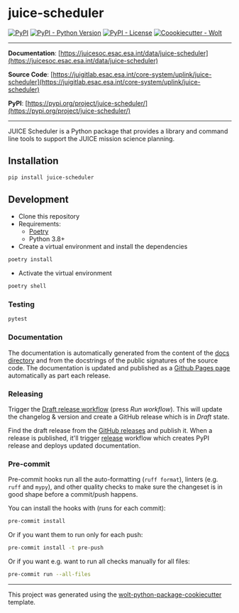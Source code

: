 # juice-scheduler

[![PyPI](https://img.shields.io/pypi/v/juice-scheduler?style=flat-square)](https://pypi.python.org/pypi/juice-scheduler/)
[![PyPI - Python Version](https://img.shields.io/pypi/pyversions/juice-scheduler?style=flat-square)](https://pypi.python.org/pypi/juice-scheduler/)
[![PyPI - License](https://img.shields.io/pypi/l/juice-scheduler?style=flat-square)](https://pypi.python.org/pypi/juice-scheduler/)
[![Coookiecutter - Wolt](https://img.shields.io/badge/cookiecutter-Wolt-00c2e8?style=flat-square&logo=cookiecutter&logoColor=D4AA00&link=https://github.com/woltapp/wolt-python-package-cookiecutter)](https://github.com/woltapp/wolt-python-package-cookiecutter)


---

**Documentation**: [https://juicesoc.esac.esa.int/data/juice-scheduler](https://juicesoc.esac.esa.int/data/juice-scheduler)

**Source Code**: [https://juigitlab.esac.esa.int/core-system/uplink/juice-scheduler](https://juigitlab.esac.esa.int/core-system/uplink/juice-scheduler)

**PyPI**: [https://pypi.org/project/juice-scheduler/](https://pypi.org/project/juice-scheduler/)

---

JUICE Scheduler is a Python package that provides a library and command line tools to support the JUICE mission science planning.

## Installation

```sh
pip install juice-scheduler
```

## Development

* Clone this repository
* Requirements:
  * [Poetry](https://python-poetry.org/)
  * Python 3.8+
* Create a virtual environment and install the dependencies

```sh
poetry install
```

* Activate the virtual environment

```sh
poetry shell
```

### Testing

```sh
pytest
```

### Documentation

The documentation is automatically generated from the content of the [docs directory](https://github.com//juice-scheduler/tree/master/docs) and from the docstrings
 of the public signatures of the source code. The documentation is updated and published as a [Github Pages page](https://pages.github.com/) automatically as part each release.

### Releasing

Trigger the [Draft release workflow](https://github.com//juice-scheduler/actions/workflows/draft_release.yml)
(press _Run workflow_). This will update the changelog & version and create a GitHub release which is in _Draft_ state.

Find the draft release from the
[GitHub releases](https://github.com//juice-scheduler/releases) and publish it. When
 a release is published, it'll trigger [release](https://github.com//juice-scheduler/blob/master/.github/workflows/release.yml) workflow which creates PyPI
 release and deploys updated documentation.

### Pre-commit

Pre-commit hooks run all the auto-formatting (`ruff format`), linters (e.g. `ruff` and `mypy`), and other quality
 checks to make sure the changeset is in good shape before a commit/push happens.

You can install the hooks with (runs for each commit):

```sh
pre-commit install
```

Or if you want them to run only for each push:

```sh
pre-commit install -t pre-push
```

Or if you want e.g. want to run all checks manually for all files:

```sh
pre-commit run --all-files
```

---

This project was generated using the [wolt-python-package-cookiecutter](https://github.com/woltapp/wolt-python-package-cookiecutter) template.
